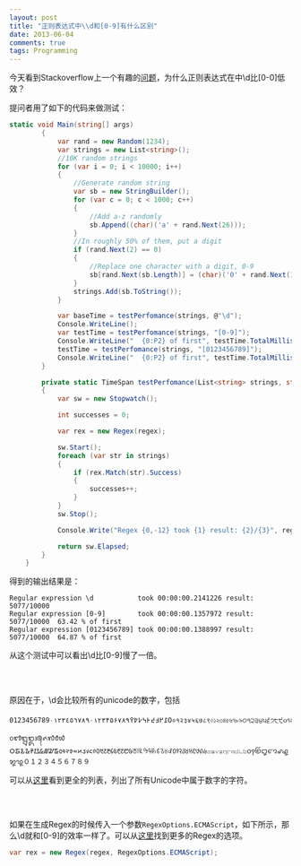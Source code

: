 ```yaml
---
layout: post
title: "正则表达式中\\d和[0-9]有什么区别"
date: 2013-06-04
comments: true
tags: Programming
---
```

<p>今天看到Stackoverflow上一个有趣的<a href="http://stackoverflow.com/questions/16621738/d-is-less-efficient-than-0-9?newsletter=1&amp;nlcode=55866%7cc739">问题</a>，为什么正则表达式在中\d比[0-0]低效？</p>
<p>提问者用了如下的代码来做测试：</p>


```csharp
static void Main(string[] args)
        {
            var rand = new Random(1234);
            var strings = new List<string>();
            //10K random strings
            for (var i = 0; i < 10000; i++)
            {
                //Generate random string
                var sb = new StringBuilder();
                for (var c = 0; c < 1000; c++)
                {
                    //Add a-z randomly
                    sb.Append((char)('a' + rand.Next(26)));
                }
                //In roughly 50% of them, put a digit
                if (rand.Next(2) == 0)
                {
                    //Replace one character with a digit, 0-9
                    sb[rand.Next(sb.Length)] = (char)('0' + rand.Next(10));
                }
                strings.Add(sb.ToString());
            }

            var baseTime = testPerfomance(strings, @"\d");
            Console.WriteLine();
            var testTime = testPerfomance(strings, "[0-9]");
            Console.WriteLine("  {0:P2} of first", testTime.TotalMilliseconds / baseTime.TotalMilliseconds);
            testTime = testPerfomance(strings, "[0123456789]");
            Console.WriteLine("  {0:P2} of first", testTime.TotalMilliseconds / baseTime.TotalMilliseconds);
        }

        private static TimeSpan testPerfomance(List<string> strings, string regex)
        {
            var sw = new Stopwatch();

            int successes = 0;

            var rex = new Regex(regex);

            sw.Start();
            foreach (var str in strings)
            {
                if (rex.Match(str).Success)
                {
                    successes++;
                }
            }
            sw.Stop();

            Console.Write("Regex {0,-12} took {1} result: {2}/{3}", regex, sw.Elapsed, successes, strings.Count);

            return sw.Elapsed;
        }
    }
```
<p>得到的输出结果是：</p>


```
Regular expression \d           took 00:00:00.2141226 result: 5077/10000
Regular expression [0-9]        took 00:00:00.1357972 result: 5077/10000  63.42 % of first
Regular expression [0123456789] took 00:00:00.1388997 result: 5077/10000  64.87 % of first
```

<p>从这个测试中可以看出\d比[0-9]慢了一倍。</p>
<h3>&nbsp;</h3>
<p>原因在于，\d会比较所有的unicode的数字，包括</p>

```
0123456789٠١٢٣٤٥٦٧٨٩۰۱۲۳۴۵۶۷۸۹߀߁߂߃߄߅߆߇߈߉०१२३४५६७८९০১২৩৪৫৬৭৮৯੦੧੨੩੪੫੬੭੮੯૦૧૨૩૪૫૬૭૮૯୦୧୨୩୪୫୬୭୮୯௦௧௨௩௪௫௬௭௮௯౦౧౨౩౪౫౬౭౮౯೦೧೨೩೪೫೬೭೮೯൦൧൨൩൪൫൬൭൮൯๐๑๒๓๔๕๖๗๘๙໐໑໒໓໔໕໖໗໘໙༠༡༢༣༤༥༦༧༨༩၀၁၂၃၄၅၆၇၈၉႐႑႒႓႔႕႖႗႘႙០១២៣៤៥៦៧៨៩᠐᠑᠒᠓᠔᠕᠖᠗᠘᠙᥆᥇᥈᥉᥊᥋᥌᥍᥎᥏᧐᧑᧒᧓᧔᧕᧖᧗᧘᧙᭐᭑᭒᭓᭔᭕᭖᭗᭘᭙᮰᮱᮲᮳᮴᮵᮶᮷᮸᮹᱀᱁᱂᱃᱄᱅᱆᱇᱈᱉᱐᱑᱒᱓᱔᱕᱖᱗᱘᱙꘠꘡꘢꘣꘤꘥꘦꘧꘨꘩꣐꣑꣒꣓꣔꣕꣖꣗꣘꣙꤀꤁꤂꤃꤄꤅꤆꤇꤈꤉꩐꩑꩒꩓꩔꩕꩖꩗꩘꩙０１２３４５６７８９
```

<p>可以从<a href="http://www.fileformat.info/info/unicode/category/Nd/list.htm">这里</a>看到更全的列表，列出了所有Unicode中属于数字的字符。</p>
<h3>&nbsp;</h3>
<p>如果在生成Regex的时候传入一个参数<code>RegexOptions.ECMAScript</code>，如下所示，那么\d就和[0-9]的效率一样了。可以从<a href="http://msdn.microsoft.com/en-us/library/yd1hzczs.aspx">这里</a>找到更多的Regex的选项。</p>

```csharp
var rex = new Regex(regex, RegexOptions.ECMAScript);
```